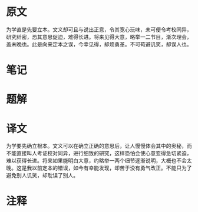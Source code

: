 # 原文
为学直是先要立本。文义却可且与说出正意，令其宽心玩味，未可便令考校同异，研究纤密，恐其意思促迫，难得长进。将来见得大意，略举一二节目，渐次理会，盖未晚也。此是向来定本之误，今幸见得，却烦勇革。不可苟避讥笑，却误人也。
# 笔记

# 题解

# 译文
为学要先确立根本。文义可以在确立正确的意思后，让人慢慢体会其中的奥秘，而不能直接叫人考证校对同异，进行细致的研究，这样恐怕会使心意变得急切紧迫，难以获得长进。将来如果能明白大意，约略举一两个细节逐渐说明，大概也不会太晚。这是我以前定本的错误，如今有幸能发现，却苦于没有勇气改正。不能只为了避免别人讥笑，却耽误了别人。
# 注释